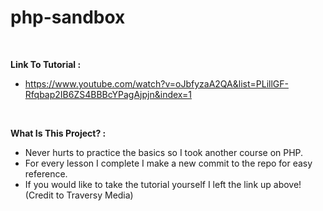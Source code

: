 # php-sandbox

<br>

**Link To Tutorial :**

- https://www.youtube.com/watch?v=oJbfyzaA2QA&list=PLillGF-Rfqbap2IB6ZS4BBBcYPagAjpjn&index=1

<br>

**What Is This Project? :**

- Never hurts to practice the basics so I took another course on PHP.
- For every lesson I complete I make a new commit to the repo for easy reference.
- If you would like to take the tutorial yourself I left the link up above! (Credit to Traversy Media)

<br>
